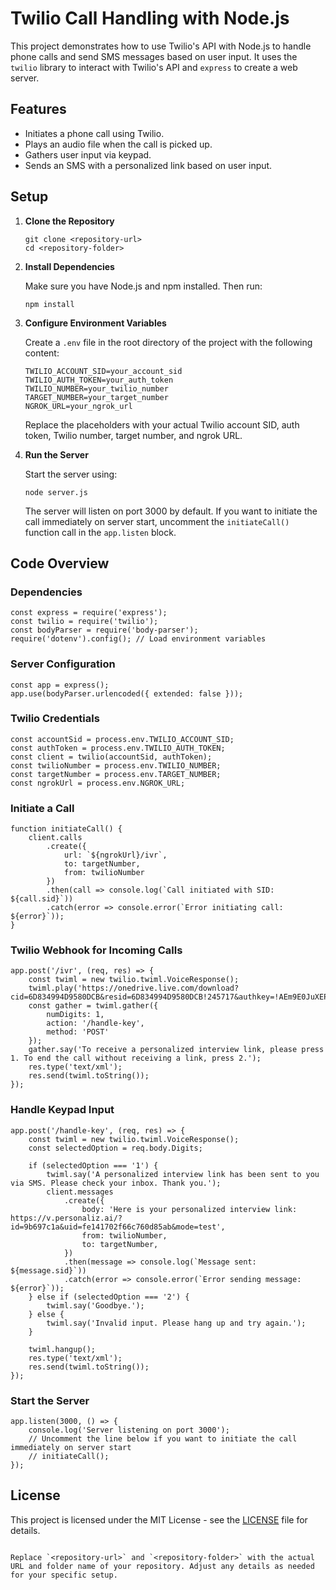 # Twilio Call Handling with Node.js

This project demonstrates how to use Twilio's API with Node.js to handle phone calls and send SMS messages based on user input. It uses the `twilio` library to interact with Twilio's API and `express` to create a web server.

## Features

- Initiates a phone call using Twilio.
- Plays an audio file when the call is picked up.
- Gathers user input via keypad.
- Sends an SMS with a personalized link based on user input.

## Setup

1. **Clone the Repository**

   ```
   git clone <repository-url>
   cd <repository-folder>
   ```

2. **Install Dependencies**

   Make sure you have Node.js and npm installed. Then run:

   ```
   npm install
   ```

3. **Configure Environment Variables**

   Create a `.env` file in the root directory of the project with the following content:

   ```
   TWILIO_ACCOUNT_SID=your_account_sid
   TWILIO_AUTH_TOKEN=your_auth_token
   TWILIO_NUMBER=your_twilio_number
   TARGET_NUMBER=your_target_number
   NGROK_URL=your_ngrok_url
   ```

   Replace the placeholders with your actual Twilio account SID, auth token, Twilio number, target number, and ngrok URL.

4. **Run the Server**

   Start the server using:

   ```
   node server.js
   ```

   The server will listen on port 3000 by default. If you want to initiate the call immediately on server start, uncomment the `initiateCall()` function call in the `app.listen` block.

## Code Overview

### Dependencies

```
const express = require('express');
const twilio = require('twilio');
const bodyParser = require('body-parser');
require('dotenv').config(); // Load environment variables
```

### Server Configuration

```
const app = express();
app.use(bodyParser.urlencoded({ extended: false }));
```

### Twilio Credentials

```
const accountSid = process.env.TWILIO_ACCOUNT_SID;
const authToken = process.env.TWILIO_AUTH_TOKEN;
const client = twilio(accountSid, authToken);
const twilioNumber = process.env.TWILIO_NUMBER;
const targetNumber = process.env.TARGET_NUMBER;
const ngrokUrl = process.env.NGROK_URL;
```

### Initiate a Call

```
function initiateCall() {
    client.calls
        .create({
            url: `${ngrokUrl}/ivr`,
            to: targetNumber,
            from: twilioNumber
        })
        .then(call => console.log(`Call initiated with SID: ${call.sid}`))
        .catch(error => console.error(`Error initiating call: ${error}`));
}
```

### Twilio Webhook for Incoming Calls

```
app.post('/ivr', (req, res) => {
    const twiml = new twilio.twiml.VoiceResponse();
    twiml.play('https://onedrive.live.com/download?cid=6D834994D9580DCB&resid=6D834994D9580DCB!245717&authkey=!AEm9E0JuXEPP2EE');
    const gather = twiml.gather({
        numDigits: 1,
        action: '/handle-key',
        method: 'POST'
    });
    gather.say('To receive a personalized interview link, please press 1. To end the call without receiving a link, press 2.');
    res.type('text/xml');
    res.send(twiml.toString());
});
```

### Handle Keypad Input

```
app.post('/handle-key', (req, res) => {
    const twiml = new twilio.twiml.VoiceResponse();
    const selectedOption = req.body.Digits;

    if (selectedOption === '1') {
        twiml.say('A personalized interview link has been sent to you via SMS. Please check your inbox. Thank you.');
        client.messages
            .create({
                body: 'Here is your personalized interview link: https://v.personaliz.ai/?id=9b697c1a&uid=fe141702f66c760d85ab&mode=test',
                from: twilioNumber,
                to: targetNumber,
            })
            .then(message => console.log(`Message sent: ${message.sid}`))
            .catch(error => console.error(`Error sending message: ${error}`));
    } else if (selectedOption === '2') {
        twiml.say('Goodbye.');
    } else {
        twiml.say('Invalid input. Please hang up and try again.');
    }

    twiml.hangup();
    res.type('text/xml');
    res.send(twiml.toString());
});
```

### Start the Server

```
app.listen(3000, () => {
    console.log('Server listening on port 3000');
    // Uncomment the line below if you want to initiate the call immediately on server start
    // initiateCall();
});
```

## License

This project is licensed under the MIT License - see the [LICENSE](LICENSE) file for details.
```

Replace `<repository-url>` and `<repository-folder>` with the actual URL and folder name of your repository. Adjust any details as needed for your specific setup.
